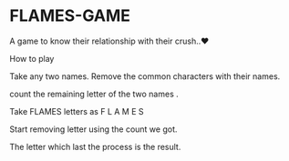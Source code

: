 # FLAMES-GAME
A game to  know their relationship with their crush..❤


How to play 

Take any two names.
Remove the common characters with their names.

count the remaining letter of the two names .

Take FLAMES letters as F L A M E S

Start removing letter using the count we got.

The letter which last the process is the result.


